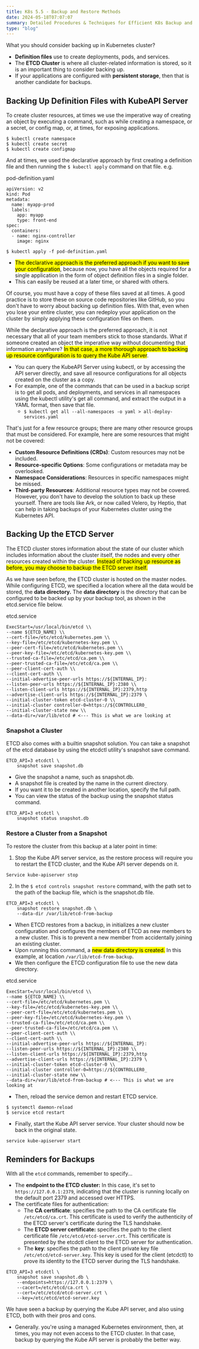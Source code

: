 ```yaml
---
title: K8s 5.5 - Backup and Restore Methods
date: 2024-05-18T07:07:07
summary: Detailed Procedures & Techniques for Efficient K8s Backup and Restore Operations
type: "blog"
---
```

What you should consider backing up in Kubernetes cluster?
- **Definition files** use to create deployments, pods, and services.
- The **ETCD Cluster** is where all cluster-related information is stored, so it is an important thing to consider backing up. 
- If your applications are configured with **persistent storage**, then that is another candidate for backups.

## Backing Up Definition Files with KubeAPI Server
To create cluster resources, at times we use the imperative way of creating an object by executing a command, such as while creating a namespace, or a secret, or config map, or, at times, for exposing applications. 
```
$ kubectl create namespace
$ kubectl create secret
$ kubectl create configmap
```
And at times, we used the declarative approach by first creating a definition file and then running the `$ kubectl apply` command on that file. e.g.

pod-definition.yaml
```
apiVersion: v2
kind: Pod
metadata:
  name: myapp-prod
  labels:
    app: myapp
    type: front-end
spec:
  containers:
  - name: nginx-controller
    image: nginx
```

`$ kubectl apply -f pod-definition.yaml`

- <mark>The declarative approach is the preferred approach if you want to save your configuration</mark>, because now, you have all the objects required for a single application in the form of object definition files in a single folder. 
- This can easily be reused at a later time, or shared with others.

Of course, you must have a copy of these files saved at all times. A good practice is to store these on source code repositories like GitHub, so you don't have to worry about backing up definition files. With that, even when you lose your entire cluster, you can redeploy your application on the cluster by simply applying these configuration files on them.

While the declarative approach is the preferred approach, it is not necessary that all of your team members stick to those standards. What if someone created an object the imperative way without documenting that information anywhere? <mark>In that case, a more thorough approach to backing up resource configuration is to query the Kube API server</mark>. 
- You can query the KubeAPI Server using kubectl, or by accessing the API server directly, and save all resource configurations for all objects created on the cluster as a copy. 
- For example, one of the commands that can be used in a backup script is to get all pods, and deployments, and services in all namespaces using the kubectl utility's get all command, and extract the output in a YAML format, then save that file.
	- `$ kubectl get all --all-namespaces -o yaml > all-deploy-services.yaml`

That's just for a few resource groups; there are many other resource groups that must be considered. For example, here are some resources that might not be covered:
- **Custom Resource Definitions (CRDs)**: Custom resources may not be included.
- **Resource-specific Options**: Some configurations or metadata may be overlooked.
- **Namespace Considerations**: Resources in specific namespaces might be missed.
- **Third-party Resources**: Additional resource types may not be covered.
However, you don't have to develop the solution to back up these yourself. There are tools like Ark, or now called Velero, by Heptio, that can help in taking backups of your Kubernetes cluster using the Kubernetes API.

## Backing Up the ETCD Server
The ETCD cluster stores information about the state of our cluster which includes information about the cluster itself, the nodes and every other resources created within the cluster. <mark>Instead of backing up resource as before, you may choose to backup the ETCD server itself.</mark>

As we have seen before, the ETCD cluster is hosted on the master nodes. While configuring ETCD, we specified a location where all the data would be stored, the **data directory.** The **data directory** is the directory that can be configured to be backed up by your backup tool, as shown in the etcd.service file below. 

etcd.service
```
ExecStart=/usr/local/bin/etcd \\ 
--name ${ETCD_NAME} \\ 
--cert-file=/etc/etcd/kubernetes.pem \\ 
--key-file=/etc/etcd/kubernetes-key.pem \\ 
--peer-cert-file=/etc/etcd/kubernetes.pem \\ 
--peer-key-file=/etc/etcd/kubernetes-key.pem \\ 
--trusted-ca-file=/etc/etcd/ca.pem \\ 
--peer-trusted-ca-file=/etc/etcd/ca.pem \\ 
--peer-client-cert-auth \\ 
--client-cert-auth \\ 
--initial-advertise-peer-urls https://${INTERNAL_IP}: 
--listen-peer-urls https://${INTERNAL_IP}:2380 \\ 
--listen-client-urls https://${INTERNAL_IP}:2379,http 
--advertise-client-urls https://${INTERNAL_IP}:2379 \ 
--initial-cluster-token etcd-cluster-0 \\ 
--initial-cluster controller-0=https://${CONTROLLER0_
--initial-cluster-state new \\
--data-dir=/var/lib/etcd # <--- This is what we are looking at
```

### Snapshot a Cluster
ETCD also comes with a builtin snapshot solution. You can take a snapshot of the etcd database by using the etcdctl utility's snapshot save command. 
```
ETCD_API=3 etcdctl \
    snapshot save snapshot.db
```
- Give the snapshot a name, such as snapshot.db. 
- A snapshot file is created by the name in the current directory. 
- If you want it to be created in another location, specify the full path. 
- You can view the status of the backup using the snapshot status command.
```
ETCD_API=3 etcdctl \
    snapshot status snapshot.db
```

### Restore a Cluster from a Snapshot
To restore the cluster from this backup at a later point in time:
1) Stop the Kube API server service, as the restore process will require you to restart the ETCD cluster, and the Kube API server depends on it. 
```
Service kube-apiserver stop
```
2) In the `$ etcd controls snapshot restore` command, with the path set to the path of the backup file, which is the snapshot.db file. 
```
ETCD_API=3 etcdctl \
    snapshot restore snapshot.db \
    --data-dir /var/lib/etcd-from-backup
```
- When ETCD restores from a backup, in initializes a new cluster configuration and configures the members of ETCD as new members to a new cluster. This is to prevent a new member from accidentally joining an existing cluster.
- Upon running this command, a <mark>new data directory is created.</mark> In this example, at location `/var/lib/etcd-from-backup`. 
- We then configure the ETCD configuration file to use the new data directory. 

etcd.service
```
ExecStart=/usr/local/bin/etcd \\ 
--name ${ETCD_NAME} \\ 
--cert-file=/etc/etcd/kubernetes.pem \\ 
--key-file=/etc/etcd/kubernetes-key.pem \\ 
--peer-cert-file=/etc/etcd/kubernetes.pem \\ 
--peer-key-file=/etc/etcd/kubernetes-key.pem \\ 
--trusted-ca-file=/etc/etcd/ca.pem \\ 
--peer-trusted-ca-file=/etc/etcd/ca.pem \\ 
--peer-client-cert-auth \\ 
--client-cert-auth \\ 
--initial-advertise-peer-urls https://${INTERNAL_IP}: 
--listen-peer-urls https://${INTERNAL_IP}:2380 \\ 
--listen-client-urls https://${INTERNAL_IP}:2379,http 
--advertise-client-urls https://${INTERNAL_IP}:2379 \ 
--initial-cluster-token etcd-cluster-0 \\ 
--initial-cluster controller-0=https://${CONTROLLER0_
--initial-cluster-state new \\
--data-dir=/var/lib/etcd-from-backup # <--- This is what we are looking at
```
- Then, reload the service demon and restart ETCD service. 
```
$ systemctl daemon-reload
$ service etcd restart
```
- Finally, start the Kube API server service. Your cluster should now be back in the original state.
```
service kube-apiserver start
```

## Reminders for Backups
With all the `etcd` commands, remember to specify...
- The **endpoint to the ETCD cluster:** In this case, it's set to `https://127.0.0.1:2379`, indicating that the cluster is running locally on the default port 2379 and accessed over HTTPS.
- The certificate files for authentication:
	- The **CA certificate**: specifies the path to the CA certificate file `/etc/etcd/ca.crt`. This certificate is used to verify the authenticity of the ETCD server's certificate during the TLS handshake.
	- The **ETCD server certificate:** specifies the path to the client certificate file `/etc/etcd/etcd-server.crt`. This certificate is presented by the etcdctl client to the ETCD server for authentication.
	- The **key**: specifies the path to the client private key file `/etc/etcd/etcd-server.key`. This key is used for the client (etcdctl) to prove its identity to the ETCD server during the TLS handshake.
```
ETCD_API=3 etcdctl \
    snapshot save snapshot.db \
    --endpoints=https://127.0.0.1:2379 \
    --cacert=/etc/etcd/ca.crt \
    --cert=/etc/etcd/etcd-server.crt \
    --key=/etc/etcd/etcd-server.key
```

We have seen a backup by querying the Kube API server, and also using ETCD, both with their pros and cons. 
- Generally. you're using a managed Kubernetes environment, then, at times, you may not even access to the ETCD cluster. In that case, backup by querying the Kube API server is probably the better way.
